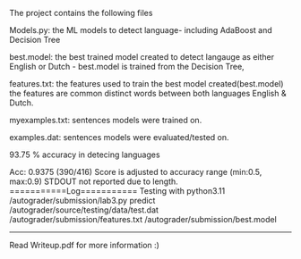 The project contains the following files

Models.py: the ML models to detect language- including AdaBoost and Decision Tree

best.model: the best trained model created to detect langauge as either English or Dutch - best.model is trained from the Decision Tree,

features.txt: the features used to train the best model created(best.model) the features are common distinct words between both languages English & Dutch.

myexamples.txt: sentences models were trained on. 

examples.dat: sentences models were evaluated/tested on. 

93.75 % accuracy in detecing languages

Acc: 0.9375 (390/416)
Score  is adjusted to accuracy range (min:0.5, max:0.9) 
STDOUT not reported due to length.
===========Log===========
Testing with python3.11 /autograder/submission/lab3.py predict /autograder/source/testing/data/test.dat /autograder/submission/features.txt /autograder/submission/best.model

-----------------------------------------------------------------------------------------------------------------------------------------------------------------------------------------
Read Writeup.pdf for more information :) 
